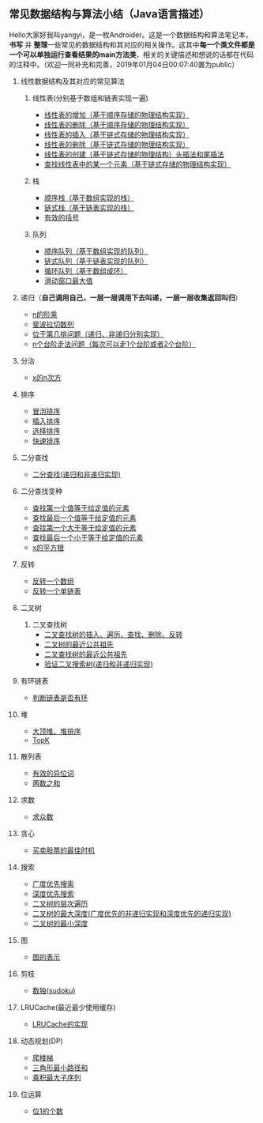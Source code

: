 ## 常见数据结构与算法小结（Java语言描述）

Hello大家好我叫yangyi，是一枚Androider。这是一个数据结构和算法笔记本，**书写** 并 **整理**一些常见的数据结构和其对应的相关操作。这其中**每一个类文件都是一个可以单独运行查看结果的main方法类**，相关的关键描述和想说的话都在代码的注释中。（欢迎一同补充和完善，2019年01月04日00:07:40置为public）

1. 线性数据结构及其对应的常见算法

    1. 线性表(分别基于数组和链表实现一遍)
        - [线性表的增加（基于顺序存储的物理结构实现）](/src/ds/ListInsert.java)
        - [线性表的删除（基于顺序存储的物理结构实现）](/src/ds/ListDelete.java)
        - [线性表的插入（基于链式存储的物理结构实现）](/src/ds/LinkInsert.java)
        - [线性表的删除（基于链式存储的物理结构实现）](/src/ds/LinkDelete.java)
        - [线性表的创建（基于链式存储的物理结构）头插法和尾插法](/src/ds/LinkCreate.java)
        - [查找线性表中的某一个元素（基于链式存储的物理结构实现）](/src/ds/LinkGet.java)
        
    2. 栈
        - [顺序栈（基于数组实现的栈）](/src/ds/ArrayStack.java)
        - [链式栈（基于链表实现的栈）](/src/ds/LinkStack.java)
        - [有效的括号](/src/ds/ValidParentheses.java)
    3. 队列
        - [顺序队列（基于数组实现的队列）](/src/ds/ArrayQueue.java)
        - [链式队列（基于链表实现的队列）](/src/ds/LinkQueue.java)
        - [循环队列（基于数组成环）](/src/ds/CircleQueue.java)
        - [滑动窗口最大值](/src/ds/MaxSlidingWindow.java)
        
2. 递归（**自己调用自己，一层一层调用下去叫递，一层一层收集返回叫归**）
    - [n的阶乘](/src/ds/Factorial.java)
    - [斐波拉切数列](/src/ds/FibonacciArray.java)
    - [位于第几排问题（递归、非递归分别实现）](/src/ds/LocationRow.java)
    - [n个台阶走法问题（每次可以走1个台阶或者2个台阶）](/src/ds/OneTwoStep.java)
    
3. 分治
    - [x的n次方](/src/ds/Pow.java)

4. 排序
    - [冒泡排序](/src/ds/BubbleSort.java)
    - [插入排序](/src/ds/InsertSort.java)
    - [选择排序](/src/ds/SelectionSort.java)
    - [快速排序](/src/ds/QuickSort.java)

5. 二分查找
    - [二分查找(递归和非递归实现)](/src/ds/BinarySearch.java)
    
6. 二分查找变种
    - [查找第一个值等于给定值的元素](/src/ds/BSFirstEquals.java)
    - [查找最后一个值等于给定值的元素](/src/ds/BSEndEquals.java)
    - [查找第一个大于等于给定值的元素](/src/ds/BSFirstMore.java)
    - [查找最后一个小于等于给定值的元素](/src/ds/BSEndLess.java)
    - [x的平方根](/src/ds/MySqrt.java)
    
7. 反转
    - [反转一个数组](/src/ds/ReverseArray.java)
    - [反转一个单链表](/src/ds/ReverseLink.java)
    
8. 二叉树
    1. 二叉查找树
        - [二叉查找树的插入、遍历、查找、删除、反转](/src/ds/BinarySearchTree.java)
        - [二叉树的最近公共祖先](/src/ds/TreeLowestCommonAncestor.java)
        - [二叉查找树的最近公共祖先](/src/ds/BSTreeLowestCommonAncestor.java)
        - [验证二叉搜索树(递归和非递归实现)](/src/ds/ValidBST.java)
        
9. 有环链表
    - [判断链表是否有环](/src/ds/CycleLink.java)
    
10. 堆
    - [大顶堆、堆排序](/src/ds/BigHeap.java)
    - [TopK](/src/ds/KthLargest.java)
    
11. 散列表
    - [有效的异位词](/src/ds/ValidAnagram.java)
    - [两数之和](/src/ds/TwoSum.java)
    
12. 求数
    - [求众数](/src/ds/MajorityElement.java)
    
13. 贪心
    - [买卖股票的最佳时机](/src/ds/MaxProfit.java)
    
14. 搜索
    - [广度优先搜索](/src/ds/LevelPrint.java)
    - [深度优先搜索](/src/ds/DepthPrint.java)
    - [二叉树的层次遍历](/src/ds/LevelOrder.java)
    - [二叉树的最大深度(广度优先的非递归实现和深度优先的递归实现)](/src/ds/MaxDepth.java)
    - [二叉树的最小深度](/src/ds/MinDepth.java)
    
15. 图
    - [图的表示](/src/ds/Graph.java)
    
16. 剪枝
    - [数独(sudoku)](/src/ds/Sudoku.java)
    
17. LRUCache(最近最少使用缓存)
    - [LRUCache的实现](/src/ds/LRUCache.java)
    
18. 动态规划(DP)
    - [爬楼梯](/src/ds/ClimbStairs.java)
    - [三角形最小路径和](/src/ds/MinimumTotal.java)
    - [乘积最大子序列](/src/ds/MaxProduct.java)

19. 位运算
    - [位1的个数](/src/ds/HammingWeight.java)